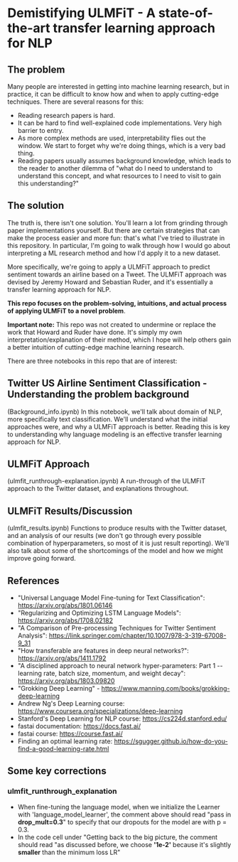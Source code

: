 # Demistifying ULMFiT - A state-of-the-art transfer learning approach for NLP

## The problem
Many people are interested in getting into machine learning research, but in practice, it can be difficult
to know how and when to apply cutting-edge techniques. There are several reasons for this:
- Reading research papers is hard.
- It can be hard to find well-explained code implementations. Very high barrier to entry.
- As more complex methods are used, interpretability flies out the window. We start to forget why we're doing things, which is a very bad thing.
- Reading papers usually assumes background knowledge, which leads to the reader to another dilemma of "what do I need to understand to understand this concept, and what resources to I need to visit to gain this understanding?"

## The solution
The truth is, there isn't one solution. You'll learn a lot from grinding through paper implementations yourself. But there are certain strategies that can make the process easier and more fun: that's what I've tried to illustrate in this repository. In particular, I'm going to walk through how I would go about interpreting a ML research method and how I'd apply it to a new dataset.

More specifically, we're going to apply a ULMFiT approach to predict sentiment towards an airline based on a Tweet. The ULMFiT approach was devised by Jeremy Howard and Sebastian Ruder, and it's essentially a transfer learning approach for NLP.

**This repo focuses on the problem-solving, intuitions, and actual process of applying ULMFiT to a novel problem**.

**Important note:** This repo was not created to undermine or replace the work that Howard and Ruder have done. It's simply my own interpretation/explanation of their method, which I hope will help others gain a better intuition of cutting-edge machine learning research.

There are three notebooks in this repo that are of interest:

## Twitter US Airline Sentiment Classification - Understanding the problem background
(Background_info.ipynb)
In this notebook, we'll talk about domain of NLP, more specifically text classification. We'll understand what the initial approaches were, and why a ULMFiT approach is better. Reading this is key to understanding why language modeling is an effective transfer learning approach for NLP.

## ULMFiT Approach
(ulmfit_runthrough-explanation.ipynb)
A run-through of the ULMFiT approach to the Twitter dataset, and explanations throughout.

## ULMFiT Results/Discussion
(ulmfit_results.ipynb)
Functions to produce results with the Twitter dataset, and an analysis of our results (we don't go through every possible combination of hyperparameters, so most of it is just result reporting). We'll also talk about some of the shortcomings of the model and how we might improve going forward.

## References
- "Universal Language Model Fine-tuning for Text Classification": https://arxiv.org/abs/1801.06146
- "Regularizing and Optimizing LSTM Language Models": https://arxiv.org/abs/1708.02182
- "A Comparison of Pre-processing Techniques for Twitter Sentiment Analysis": https://link.springer.com/chapter/10.1007/978-3-319-67008-9_31
- "How transferable are features in deep neural networks?": https://arxiv.org/abs/1411.1792
- "A disciplined approach to neural network hyper-parameters: Part 1 -- learning rate, batch size, momentum, and weight decay": https://arxiv.org/abs/1803.09820
- "Grokking Deep Learning" - https://www.manning.com/books/grokking-deep-learning
- Andrew Ng's Deep Learning course: https://www.coursera.org/specializations/deep-learning
- Stanford's Deep Learning for NLP course: https://cs224d.stanford.edu/
- fastai documentation: https://docs.fast.ai/
- fastai course: https://course.fast.ai/
- Finding an optimal learning rate: https://sgugger.github.io/how-do-you-find-a-good-learning-rate.html


## Some key corrections
### ulmfit_runthrough_explanation
- When fine-tuning the language model, when we initialize the Learner with 'language_model_learner', the comment above should read "pass in **drop_mult=0.3**" to specify that our dropouts for the model are with p = 0.3.
- In the code cell under "Getting back to the big picture, the comment should read "as discussed before, we choose **'1e-2'** because it's slightly **smaller** than the minimum loss LR"
